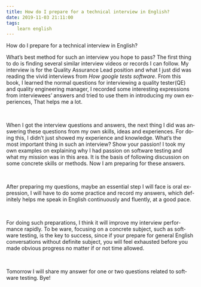 ```yaml
---
title: How do I prepare for a technical interview in English?
date: 2019-11-03 21:11:00
tags:
    learn english
---
```

<p .="MsoNormal"><span lang="EN-US" .="font-size:14.0pt">How do I prepare
for a technical interview in English?</span></p>

<p .="MsoNormal"><span lang="EN-US" .="font-size:14.0pt">What&#x2019;s best method
for such an interview you hope to pass? The first thing to do is finding
several similar interview videos or records I can follow. My interview is for
the Quality Assurance Lead position and what I just did was reading the vivid
interviews from <i .="mso-bidi-font-.:normal">How google tests software</i>.
From this book, I learned the normal questions for interviewing a quality
tester(QE) and quality engineering manager, I recorded some interesting
expressions from interviewees&#x2019; answers and tried to use them in introducing my
own experiences, That helps me a lot.</span></p>

<p .="MsoNormal"><span lang="EN-US" .="font-size:14.0pt">&#xA0;</span></p>

<p .="MsoNormal"><span lang="EN-US" .="font-size:14.0pt">When I got the
interview questions and answers, the next thing I did was answering these questions from my own skills, ideas and experiences. For doing this, I didn&#x2019;t just showed
my experience and knowledge. What&#x2019;s the most important thing in such an
interview? Show your passion! I took my own examples on explaining why I had passion
on software testing and what my mission was in this area. It is the basis of
following discussion on some concrete skills or methods. Now I am preparing for
these answers.</span></p>

<p .="MsoNormal"><span lang="EN-US" .="font-size:14.0pt">&#xA0;</span></p>

<p .="MsoNormal"><span lang="EN-US" .="font-size:14.0pt">After preparing my
questions, maybe an essential step I will face is oral expression, I will have
to do some practice and record my answers, which definitely helps me speak in
English continuously and fluently, at a good pace.</span></p>

<p .="MsoNormal"><span lang="EN-US" .="font-size:14.0pt">&#xA0;</span></p>

<p .="MsoNormal"><span lang="EN-US" .="font-size:14.0pt">For doing such
preparations, I think it will improve my interview performance rapidly. To be
ware, focusing on a concrete subject, such as software testing, is the key to success,
since if your prepare for general English conversations without definite
subject, you will feel exhausted before you made obvious progress no matter if
or not time allowed.</span></p>

<p .="MsoNormal"><span lang="EN-US" .="font-size:14.0pt">&#xA0;</span></p>

<p .="MsoNormal"><span lang="EN-US" .="font-size:14.0pt">Tomorrow I will
share my answer for one or two questions related to software testing. Bye!</span></p>

<p .="MsoNormal"><span lang="EN-US" .="font-size:14.0pt">&#xA0;</span></p>

<p .="MsoNormal"><span lang="EN-US" .="font-size:14.0pt">&#xA0;</span></p>